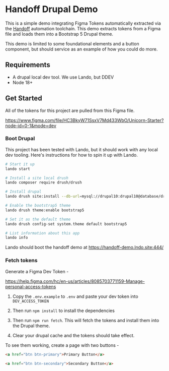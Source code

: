 # Handoff Drupal Demo

This is a simple demo integrating Figma Tokens automatically extracted via the
[Handoff](https://www.handoff.com) automation toolchain. This demo extracts
tokens from a Figma file and loads them into a Bootstrap 5 Drupal theme.

This demo is limited to some foundational elements and a button component, but
should service as an example of how you could do more.

## Requirements

- A drupal local dev tool.  We use Lando, but DDEV
- Node 18+

## Get Started

All of the tokens for this project are pulled from this Figma file.

https://www.figma.com/file/HC3BkyW71SsxV7Md433WbO/Unicorn-Starter?node-id=0-1&mode=dev

### Boot Drupal

This project has been tested with Lando, but it should work with any local dev
tooling.  Here's instructions for how to spin it up with Lando.

```bash
# Start it up
lando start

# Install a site local drush
lando composer require drush/drush

# Install drupal
lando drush site:install --db-url=mysql://drupal10:drupal10@database/drupal10 -y

# Enable the bootstrap5 theme
lando drush theme:enable bootstrap5

# Set it as the default theme
lando drush config-set system.theme default bootstrap5

# List information about this app
lando info
```

Lando should boot the handoff demo at https://handoff-demo.lndo.site:444/

### Fetch tokens

Generate a Figma Dev Token -

https://help.figma.com/hc/en-us/articles/8085703771159-Manage-personal-access-tokens

1. Copy the `.env.example` to `.env` and paste your dev token into
`DEV_ACCESS_TOKEN`

2. Then run `npm install` to install the dependencies

3. Then run `npm run fetch`. This will fetch the tokens and install them into
the Drupal theme.

4. Clear your drupal cache and the tokens should take effect.

To see them working, create a page with two buttons -

```html
<a href="btn btn-primary">Primary Button</a>

<a href="btn btn-secondary">Secondary Button</a>
```
